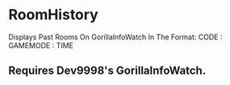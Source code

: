 # RoomHistory
Displays Past Rooms On GorillaInfoWatch In The Format:    CODE : GAMEMODE : TIME

## Requires Dev9998's GorillaInfoWatch.
